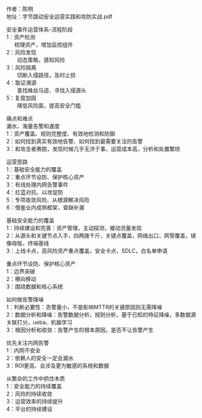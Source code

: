 作者：陈明  
地址：字节跳动安全运营实践和攻防实战.pdf

安全事件运营体系-流程阶段  
1：资产检测  
&emsp;&ensp;梳理资产，增加监控组件  
2：风险发现  
&emsp;&emsp;动态策略，感知风险  
3：风险隔离  
&emsp;&emsp;切断入侵路径，及时止损  
4：取证溯源  
&emsp;&emsp;查找蛛丝马迹、寻找入侵源头  
5：复盘加固  
&emsp;&emsp;降低风险面，提高安全门槛

痛点和难点  
漏水、海量告警和速度  
1：资产覆盖、规则完整度、有效地检测和防御  
2：如何找到真实有效地告警、如何找到最需要关注的告警  
3：和攻击者赛跑，发现时候几乎无济于事，运营成本高，分析和处置繁琐

运营思路  
1：基础安全能力的覆盖  
2：重点环节设防、保护核心资产  
3：有线处理内网告警事件  
4：红蓝对抗、以攻促防  
5：专项收敛风险、从根源解决风险  
6：借鉴业内成熟框架，查缺补漏

基础安全能力的覆盖  
1：持续建设和完善：资产管理，主动探测，被动流量发现  
2：从源头和关键节点入手，四两拨千斤，关键点覆盖，网络出口，网管覆盖，镜像母版，终端基线  
3：上线卡点，高风险资产重点覆盖，安全卡点，SDLC，白名单申请

重点环节设防、保护核心资产  
1：边界突破  
2：横向移动  
3：围绕数据和核心系统

如何做告警降噪  
1：判断必要性：告警量小，不是影响MTTR的关键原因则无需降噪  
2：数据分析和降噪：告警数据分析，规则分析，基于已知的特征降噪，多数据源关联打分，ueba、机器学习  
3：根因分析和收敛：告警产生的根本原因，是否不让告警产生

优先关注内网告警  
1：内网不安全  
2：依赖人的安全一定会漏水  
3：ROI更高、会涉及更为敏感的系统和数据

从繁杂的工作中抓住本质  
1：安全能力的持续覆盖  
2：风险的持续收敛  
3：运营效率的持续提升  
4：平台的持续建设  
